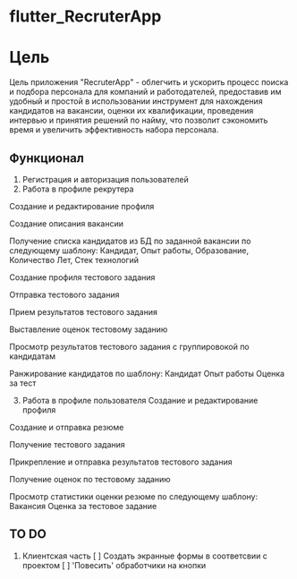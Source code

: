 # flutter_RecruterApp

# Цель
Цель приложения "RecruterApp" - облегчить и ускорить процесс поиска и подбора персонала для компаний и работодателей, предоставив им удобный и простой в использовании инструмент для нахождения кандидатов на вакансии, оценки их квалификации, проведения интервью и принятия решений по найму, что позволит сэкономить время и увеличить эффективность набора персонала.

## Функционал

1. Регистрация и авторизация пользователей
2. Работа в профиле рекрутера

  Создание и редактирование профиля
  
  Создание описания вакансии
  
  Получение списка кандидатов из БД по заданной вакансии по следующему шаблону: Кандидат, Опыт работы, Образование, Количество Лет, Стек технологий
  
  Создание профиля тестового задания
  
  Отправка тестового задания
  
  Прием результатов тестового задания
  
  Выставление оценок тестовому заданию
  
  Просмотр результатов тестового задания с группировокой по кандидатам
  
  Ранжирование кандидатов по шаблону: Кандидат Опыт работы Оценка за тест
  
3. Работа в профиле пользователя
  Создание и редактирование профиля
  
  Создание и отправка резюме
  
  Получение тестового задания
  
  Прикрепление и отправка результатов тестового задания
  
  Получение оценок по тестовому заданию
  
  Просмотр статистики оценки резюме по следующему шаблону: Вакансия Оценка за тестовое задание
  
  ## TO DO
  1. Клиентская часть
    [ ] Создать экранные формы в соответсвии с проектом
    [ ] 'Повесить' обработчики на кнопки
  
